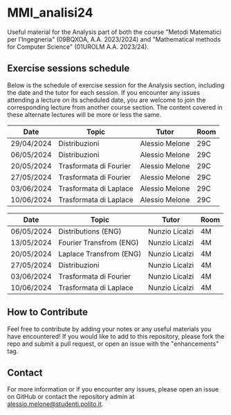 # MMI_analisi24

Useful material for the Analysis part of both the course "Metodi Matematici per l’Ingegneria" (09BQXOA, A.A. 2023/2024) and "Mathematical methods for Computer Science" (01UROLM A.A. 2023/24).

## Exercise sessions schedule

Below is the schedule of exercise session for the Analysis section, including the date and the tutor for each session.
If you encounter any issues attending a lecture on its scheduled date, you are welcome to join the corresponding lecture from another course section. The content covered in these alternate lectures will be more or less the same.

| Date       | Topic                  | Tutor              | Room |   
|------------|----------------------  |--------------------|------|
| 29/04/2024 | Distribuzioni          | Alessio Melone     | 29C  |
| 06/05/2024 | Distribuzioni          | Alessio Melone     | 29C  |
| 20/05/2024 | Trasformata di Fourier | Alessio Melone     | 29C  |
| 27/05/2024 | Trasformata di Fourier | Alessio Melone     | 29C  |
| 03/06/2024 | Trasformata di Laplace | Alessio Melone     | 29C  |
| 10/06/2024 | Trasformata di Laplace | Alessio Melone     | 29C  |


| Date       | Topic                   | Tutor              | Room |   
|------------|-------------------------|--------------------|------|
| 06/05/2024 | Distributions (ENG)     | Nunzio Licalzi     |  4M  |
| 13/05/2024 | Fourier Transfrom (ENG) | Nunzio Licalzi     |  4M  |
| 20/05/2024 | Laplace Transfrom (ENG) | Nunzio Licalzi     |  4M  |
| 27/05/2024 | Distribuzioni           | Nunzio Licalzi     |  4M  |
| 03/06/2024 | Trasformata di Fourier  | Nunzio Licalzi     |  4M  |
| 10/06/2024 | Trasformata di Laplace  | Nunzio Licalzi     |  4M  |



## How to Contribute

Feel free to contribute by adding your notes or any useful materials you have encountered!
If you would like to add to this repository, please fork the repo and submit a pull request, or open an issue with the "enhancements" tag.

## Contact

For more information or if you encounter any issues, please open an issue on GitHub or contact the repository admin at alessio.melone@studenti.polito.it.

